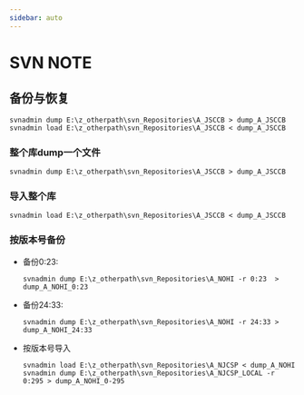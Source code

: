 ```yaml
---
sidebar: auto
---
```


# SVN NOTE

## 备份与恢复

    svnadmin dump E:\z_otherpath\svn_Repositories\A_JSCCB > dump_A_JSCCB 
    svnadmin load E:\z_otherpath\svn_Repositories\A_JSCCB < dump_A_JSCCB



### 整个库dump一个文件

    svnadmin dump E:\z_otherpath\svn_Repositories\A_JSCCB > dump_A_JSCCB 
    
### 导入整个库

    svnadmin load E:\z_otherpath\svn_Repositories\A_JSCCB < dump_A_JSCCB

### 按版本号备份

* 备份0:23: 
        
      svnadmin dump E:\z_otherpath\svn_Repositories\A_NOHI -r 0:23  > dump_A_NOHI_0:23
          
* 备份24:33: 
    
      svnadmin dump E:\z_otherpath\svn_Repositories\A_NOHI -r 24:33 > dump_A_NOHI_24:33

* 按版本号导入
    
      svnadmin load E:\z_otherpath\svn_Repositories\A_NJCSP < dump_A_NOHI
      svnadmin dump E:\z_otherpath\svn_Repositories\A_NJCSP_LOCAL -r 0:295 > dump_A_NOHI_0-295


